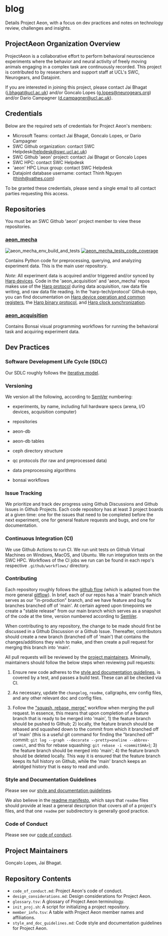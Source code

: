# blog

Details Project Aeon, with a focus on dev practices and notes on technology 
review, challenges and insights.

## ProjectAeon Organization Overview

ProjectAeon is a collaborative effort to perform behavioral neuroscience 
experiments where the behavior and neural activity of freely moving animals 
engaging in a complex task are continuously recorded. This project is 
contributed to by researchers and support staff at UCL's SWC, Neurogears, 
and Datajoint.

If you are interested in joining this project, please contact Jai Bhagat 
(j.bhagat@ucl.ac.uk) and/or Goncalo Lopes (g.lopes@neurogears.org) and/or 
Dario Campagner (d.campagner@ucl.ac.uk).

## Credentials

Below are the required sets of credentials for Project Aeon's members: 

- Microsoft Teams: contact Jai Bhagat, Goncalo Lopes, or Dario Campagner
- SWC Github organization: contact SWC Helpdesk(helpdesk@swc.ucl.ac.uk)
- SWC Github 'aeon' project: contact Jai Bhagat or Goncalo Lopes
- SWC HPC: contact SWC Helpdesk
- 'aeon' HPC Linux group: contact SWC Helpdesk
- Datajoint database username: contact Thinh Nguyen (thinh@vathes.com)

To be granted these credentials, please send a single email to all contact
parties requesting this access.

## Repositories

You must be an SWC Github 'aeon' project member to view these repositories.

### [aeon_mecha](https://github.com/SainsburyWellcomeCentre/aeon_mecha)

![aeon_mecha_env_build_and_tests](https://github.com/SainsburyWellcomeCentre/aeon_mecha/actions/workflows/build_env_run_tests.yml/badge.svg?branch=reorg)
[![aeon_mecha_tests_code_coverage](https://codecov.io/gh/SainsburyWellcomeCentre/aeon_mecha/branch/main/graph/badge.svg?token=973EC1CG03)](https://codecov.io/gh/SainsburyWellcomeCentre/aeon_mecha)

Contains Python code for preprocessing, querying, and analyzing experiment 
data. This is the main user repository.

*Note*: All experiment data is acquired and/or triggered and/or synced by 
[Harp devices](https://www.cf-hw.org/harp). Code in the 'aeon_acquisition' 
and 'aeon_mecha' repos makes use of the 
[Harp protocol](https://github.com/harp-tech/protocol) during data 
acquisition, raw data file writing, and raw data file reading. In the 
'harp-tech/protocol' Github repo, you can find documentation on 
[Harp device operation and common registers](https://github.com/harp-tech/protocol/blob/master/Device%201.0%201.4%2020200901.pdf), 
the 
[Harp binary protocol](https://github.com/harp-tech/protocol/blob/master/Binary%20Protocol%201.0%201.1%2020180223.pdf), 
and 
[Harp clock synchronization](https://github.com/harp-tech/protocol/blob/master/Synchronization%20Clock%201.0%201.0%2020200712.pdf).

### [aeon_acquisition](https://github.com/SainsburyWellcomeCentre/aeon_acquisition)

Contains Bonsai visual programming workflows for running the behavioral task 
and acquiring experiment data.

## Dev Practices

### Software Development Life Cycle (SDLC)

Our SDLC roughly follows the 
[iterative model](https://www.tutorialspoint.com/sdlc/sdlc_iterative_model.htm).

### Versioning

We version all the following, according to [SemVer](http://semver.org/) 
numbering: 

- experiments, by name, including full hardware specs (arena, I/O devices, 
  acquisition computer)
    
- repositories

- aeon-db

- aeon-db tables

- ceph directory structure

- qc protocols (for raw and preprocessed data)

- data preprocessing algorithms

- bonsai workflows

### Issue Tracking

We prioritize and track dev progress using Github Discussions and Github 
Issues in Github Projects. Each code repository has at least 3 project boards 
at a given time: one for the issues that need to be completed before the next 
experiment, one for general feature requests and bugs, and one for 
documentation.

### Continuous Integration (CI)

We use Github Actions to run CI. We run unit tests on Github Virtual 
Machines on Windows, MacOS, and Ubuntu. We run integration tests on the SWC 
HPC. Workflows of the CI jobs we run can be found in each repo's respective 
`.github/workflows/` directory.

### Contributing

Each repository roughly follows the 
[github flow](https://guides.github.com/introduction/flow/) (which is adapted 
from the more general 
[gitflow](https://www.atlassian.com/git/tutorials/comparing-workflows/gitflow-workflow)). 
In brief, each of our repos has a 'main' branch which serves as our 
"in-production" branch, and we have feature and bug fix branches branched off
of 'main'. At certain agreed upon timepoints we create a "stable release" from
our main branch which serves as a snapshot of the code at the time, 
version numbered according to [SemVer](http://semver.org/).

When contributing to any repository, the change to be made should first be 
discussed in a Github Discussion or a Github Issue. Thereafter, contributors
should create a new branch (branched off of 'main') that contains the 
changes/additions they wish to make, and then create a pull request for 
merging this branch into 'main'.

All pull requests will be reviewed by the
[project maintainers](#Project-Maintainers). Minimally, maintainers should 
follow the below steps when reviewing pull requests:

1) Ensure new code adheres to the 
   [style and documentation guidelines](#Style-and-Documentation-Guidelines), 
   is covered by a test, and passes a build test. These can all be checked via
   CI.

2) As necessary, update the `changelog`, `readme`, callgraphs, env config 
   files, and any other relevant doc and config files.

3) Follow the 
   ["squash, rebase, merge"](https://blog.carbonfive.com/always-squash-and-rebase-your-git-commits/) 
   workflow when merging the pull request. In essence, this means that upon 
   completion of a feature branch that is ready to be merged into 'main', 1) 
   the feature branch should be pushed to Github; 2) locally, the feature 
   branch should be rebased and squashed down to the commit from which it 
   branched off of 'main' (this is a useful git command for finding the 
   "branched off" commit: 
   `git log --graph --decorate --pretty=oneline --abbrev-commit`, and this for 
   rebase squashing: `git rebase -i <commitSHA>`); 3) the feature branch 
   should be merged into 'main'; 4) the feature branch should be deleted 
   locally. This way it is ensured that the feature branch keeps its full 
   history on Github, while the 'main' branch keeps an abridged history that 
   is easy to read and undo.

### Style and Documentation Guidelines

Please see our 
[style and documentation guidelines](https://github.com/ProjectAeon/blog/blob/main/style_and_doc_guidelines.md).

We also believe in the 
[readme manifesto](http://thinkinghard.com/blog/TheREADMEManifesto.html), 
which says that `readme` files should provide at least a general description 
that covers _all_ of a project's files, and that one `readme` per subdirectory 
is generally good practice.

### Code of Conduct

Please see our 
[code of conduct](https://github.com/ProjectAeon/blog/blob/main/code_of_conduct.md).

## Project Maintainers

Gonçalo Lopes, Jai Bhagat.

## Repository Contents

- `code_of_conduct.md`: Project Aeon's code of conduct.
- `design_considerations.md`: Design considerations for Project Aeon.
- `glossary.tsv`: A glossary of Project Aeon terminology.
- `init_proj.sh`: A script for initializing a project repository.
- `member_info.tsv`: A table with Project Aeon member names and affiliations.
- `style_and_doc_guidelines.md`: Code style and documentation guidelines for Project Aeon.
